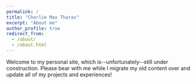 ```yaml
---
permalink: /
title: "Charlie Max Tharas"
excerpt: "About me"
author_profile: true
redirect_from: 
  - /about/
  - /about.html
---
```


Welcome to my personal site, which is--unfortunately--still under construction. Please bear with me while I migrate my old content over and update all of my projects and experiences!